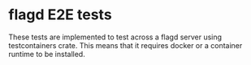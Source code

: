 # flagd E2E tests

These tests are implemented to test across a flagd server using testcontainers crate. This means that it requires docker or a container runtime to be installed. 